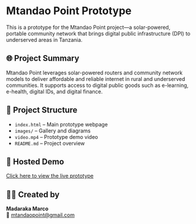# Mtandao Point Prototype

This is a prototype for the Mtandao Point project—a solar-powered, portable community network that brings digital public infrastructure (DPI) to underserved areas in Tanzania.

## 🌐 Project Summary

Mtandao Point leverages solar-powered routers and community network models to deliver affordable and reliable internet in rural and underserved communities. It supports access to digital public goods such as e-learning, e-health, digital IDs, and digital finance.

## 📁 Project Structure
- `index.html` – Main prototype webpage
- `images/` – Gallery and diagrams
- `video.mp4` – Prototype demo video
- `README.md` – Project overview

## 🔗 Hosted Demo
[Click here to view the live prototype](https://mtandaopoint.github.io/mtandao-point-prototype/)

## 👨‍💻 Created by
**Madaraka Marco**  
📧 [mtandaopoint@gmail.com](mailto:mtandaopoint@gmail.com)
